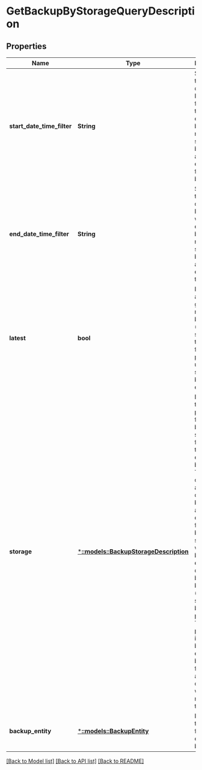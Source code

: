 # GetBackupByStorageQueryDescription

## Properties
Name | Type | Description | Notes
------------ | ------------- | ------------- | -------------
**start_date_time_filter** | **String** | Specifies the start date time in ISO8601 from which to enumerate backups. If not specified, backups are enumerated from the beginning. | [optional] [default to null]
**end_date_time_filter** | **String** | Specifies the end date time in ISO8601 till which to enumerate backups. If not specified, backups are enumerated till the end. | [optional] [default to null]
**latest** | **bool** | If specified as true, gets the most recent backup (within the specified time range) for every partition under the specified backup entity. | [optional] [default to null]
**storage** | [***::models::BackupStorageDescription**](BackupStorageDescription.md) | Describes the parameters for the backup storage from where to enumerate backups. This is optional and by default backups are enumerated from the backup storage where this backup entity is currently being backed up (as specified in backup policy). This parameter is useful to be able to enumerate backups from another cluster where you may intend to restore. | [default to null]
**backup_entity** | [***::models::BackupEntity**](BackupEntity.md) | Indicates the entity for which to enumerate backups. | [default to null]

[[Back to Model list]](../README.md#documentation-for-models) [[Back to API list]](../README.md#documentation-for-api-endpoints) [[Back to README]](../README.md)


